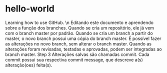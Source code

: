 # hello-world
Learning how to use GitHub. \n
Editando este documento e aprendendo sobre a função dos branches.
Quando se cria um repositório, ele já vem com o branch master por padrão.
Quando se cria um branch a partir do master, o novo branch possui uma cópia do branch master.
É possível fazer as alterações no novo branch, sem alterar o branch master.
Quando as alterações foram revisadas, testadas e aprovadas, podem ser integradas ao branch master.
Step 3
Alterações salvas são chamadas commit. Cada commit possui sua respectiva commit message, que descreve a(s) alteração(oes) feita(s).
